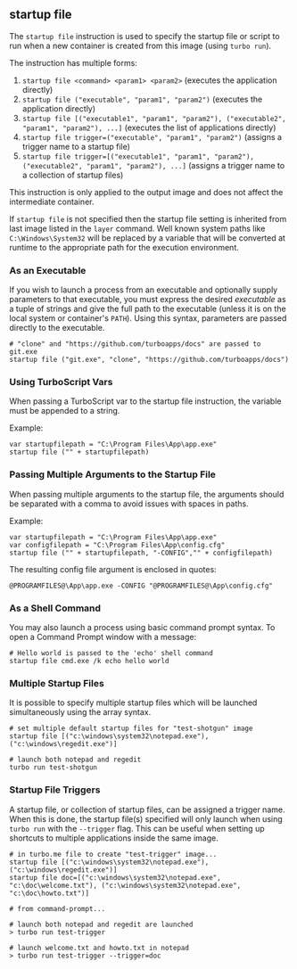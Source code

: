 ## startup file

The `startup file` instruction is used to specify the startup file or script to run when a new container is created from this image (using `turbo run`).

The instruction has multiple forms: 

1. `startup file <command> <param1> <param2>` (executes the application directly)
2. `startup file ("executable", "param1", "param2")` (executes the application directly)
3. `startup file [("executable1", "param1", "param2"), ("executable2", "param1", "param2"), ...]` (executes the list of applications directly)
4. `startup file trigger=("executable", "param1", "param2")` (assigns a trigger name to a startup file)
5. `startup file trigger=[("executable1", "param1", "param2"), ("executable2", "param1", "param2"), ...]` (assigns a trigger name to a collection of startup files)

This instruction is only applied to the output image and does not affect the intermediate container. 

If `startup file` is not specified then the startup file setting is inherited from last image listed in the `layer` command.  Well known system paths like `C:\Windows\System32` will be replaced by a variable that will be converted at runtime to the appropriate path for the execution environment.

### As an Executable

If you wish to launch a process from an executable and optionally supply parameters to that executable, you must express the desired *executable* as a tuple of strings and give the full path to the executable (unless it is on the local system or container's `PATH`). Using this syntax, parameters are passed directly to the executable. 

```
# "clone" and "https://github.com/turboapps/docs" are passed to git.exe
startup file ("git.exe", "clone", "https://github.com/turboapps/docs")
```

### Using TurboScript Vars

When passing a TurboScript var to the startup file instruction, the variable must be appended to a string.

Example:
```
var startupfilepath = "C:\Program Files\App\app.exe"
startup file ("" + startupfilepath)
```

### Passing Multiple Arguments to the Startup File

When passing multiple arguments to the startup file, the arguments should be separated with a comma to avoid issues with spaces in paths.

Example:
```
var startupfilepath = "C:\Program Files\App\app.exe"
var configfilepath = "C:\Program Files\App\config.cfg"
startup file ("" + startupfilepath, "-CONFIG","" + configfilepath)
```

The resulting config file argument is enclosed in quotes:
```
@PROGRAMFILES@\App\app.exe -CONFIG "@PROGRAMFILES@\App\config.cfg"
```
### As a Shell Command

You may also launch a process using basic command prompt syntax. To open a Command Prompt window with a message:

```
# Hello world is passed to the 'echo' shell command
startup file cmd.exe /k echo hello world
```

### Multiple Startup Files

It is possible to specify multiple startup files which will be launched simultaneously using the array syntax.

```
# set multiple default startup files for "test-shotgun" image
startup file [("c:\windows\system32\notepad.exe"), ("c:\windows\regedit.exe")]

# launch both notepad and regedit
turbo run test-shotgun
```

### Startup File Triggers

A startup file, or collection of startup files, can be assigned a trigger name. When this is done, the startup file(s) specified will only launch when using `turbo run` with the `--trigger` flag. This can be useful when setting up shortcuts to multiple applications inside the same image.

```
# in turbo.me file to create "test-trigger" image...
startup file [("c:\windows\system32\notepad.exe"), ("c:\windows\regedit.exe")]
startup file doc=[("c:\windows\system32\notepad.exe", "c:\doc\welcome.txt"), ("c:\windows\system32\notepad.exe", "c:\doc\howto.txt")]

# from command-prompt...

# launch both notepad and regedit are launched
> turbo run test-trigger

# launch welcome.txt and howto.txt in notepad
> turbo run test-trigger --trigger=doc
```
